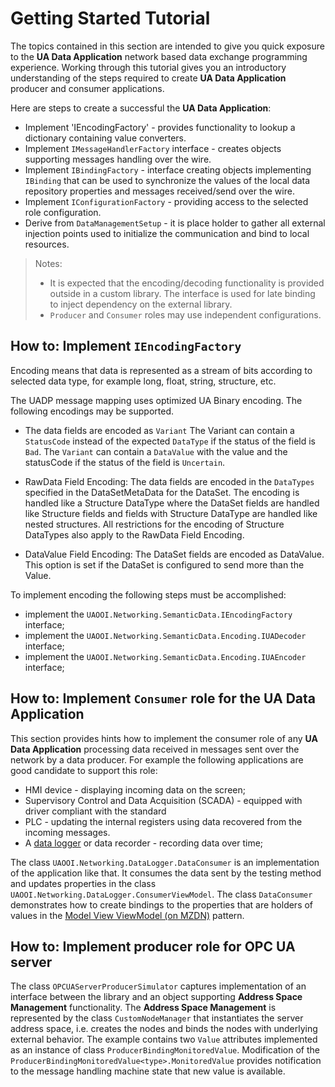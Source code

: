 # Getting Started Tutorial

The topics contained in this section are intended to give you quick exposure to the **UA Data Application** network based data exchange programming experience. Working through this tutorial gives you an introductory understanding of the steps required to create **UA Data Application** producer and consumer applications.

Here are steps to create a successful the **UA Data Application**:

- Implement 'IEncodingFactory' - provides functionality to lookup a dictionary containing value converters.
- Implement `IMessageHandlerFactory` interface -  creates objects supporting messages handling over the wire.
- Implement `IBindingFactory` - interface creating objects implementing `IBinding` that can be used to synchronize the values of the local data repository properties and messages received/send over the wire.
- Implement `IConfigurationFactory` - providing access to the selected role configuration.
- Derive from `DataManagementSetup` - it is place holder to gather all external injection points used to initialize the communication and bind to local resources.

> Notes:
> - It is expected that the encoding/decoding functionality is provided outside in a custom library. The interface is used for late binding to inject dependency on the external library. 
>- `Producer` and `Consumer` roles may use independent configurations.

## How to: Implement `IEncodingFactory`

Encoding means that data is represented as a stream of bits according to selected data type, for example long, float, string, structure, etc. 

The UADP message mapping uses optimized UA Binary encoding. The following encodings may be supported.

- The data fields are encoded as `Variant` The Variant can contain a `StatusCode` instead of the expected `DataType` if the status of the field is `Bad`. The `Variant` can contain a `DataValue` with the value and the statusCode if the status of the field is `Uncertain`.

- RawData Field Encoding: The data fields are encoded in the `DataTypes` specified in the DataSetMetaData for the DataSet. The encoding is handled like a Structure DataType where the DataSet fields are handled like Structure fields and fields with Structure DataType are handled like nested structures. All restrictions for the encoding of Structure DataTypes also apply to the RawData Field Encoding.

- DataValue Field Encoding: The DataSet fields are encoded as DataValue. This option is set if the DataSet is configured to send more than the Value.

To implement encoding the following steps must be accomplished:

- implement the `UAOOI.Networking.SemanticData.IEncodingFactory` interface;
- implement the `UAOOI.Networking.SemanticData.Encoding.IUADecoder` interface;
- implement the `UAOOI.Networking.SemanticData.Encoding.IUAEncoder` interface;

## How to: Implement `Consumer` role for the **UA Data Application**

This section provides hints how to implement the consumer role of any **UA Data Application** processing data received in messages sent over the network by a data producer. For example the following applications are good candidate to support this role:

* HMI device - displaying incoming data on the screen;
* Supervisory Control and Data Acquisition (SCADA) - equipped with driver compliant with the standard
* PLC - updating the internal registers using data recovered from the incoming messages.
* A [data logger](./../DataLogger/README.md) or data recorder - recording data over time; 

The class `UAOOI.Networking.DataLogger.DataConsumer` is an implementation of the application like that. It consumes the data sent by the testing method and updates properties in the class `UAOOI.Networking.DataLogger.ConsumerViewModel`. The class `DataConsumer` demonstrates how to create bindings to the properties that are holders of values in the [Model View ViewModel (on MZDN)](https://msdn.microsoft.com/en-us/magazine/dd419663.aspx) pattern.

## How to: Implement producer role for OPC UA server

The class `OPCUAServerProducerSimulator` captures implementation of an interface between the library and an object supporting  **Address Space Management** functionality.
The **Address Space Management** is represented by the class `CustomNodeManager` that instantiates the server address space, i.e. creates the nodes and binds the nodes with underlying external behavior. The example contains two `Value` attributes implemented as an instance of class `ProducerBindingMonitoredValue`. Modification of the `ProducerBindingMonitoredValue<type>.MonitoredValue` provides notification to the message handling machine state that new value is available.




